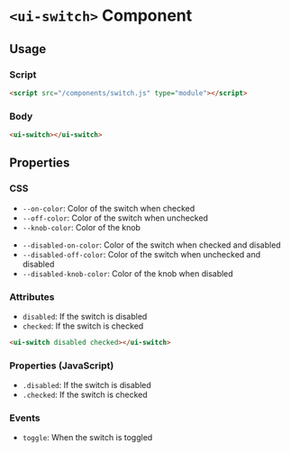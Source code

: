 # `<ui-switch>` Component


## Usage

### Script
```html
<script src="/components/switch.js" type="module"></script>
```


### Body
```html
<ui-switch></ui-switch>
```



## Properties

### CSS
- `--on-color`: Color of the switch when checked
- `--off-color`: Color of the switch when unchecked
- `--knob-color`: Color of the knob
* `--disabled-on-color`: Color of the switch when checked and disabled
* `--disabled-off-color`: Color of the switch when unchecked and disabled
* `--disabled-knob-color`: Color of the knob when disabled


### Attributes
- `disabled`: If the switch is disabled
- `checked`: If the switch is checked

```html
<ui-switch disabled checked></ui-switch>
```


### Properties (JavaScript)
- `.disabled`: If the switch is disabled
- `.checked`: If the switch is checked


### Events
- `toggle`: When the switch is toggled
